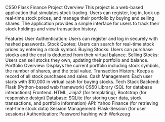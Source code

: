 CS50 Flask Finance Project
Overview
This project is a web-based application that simulates stock trading. Users can register, log in, look up real-time stock prices, and manage their portfolio by buying and selling shares. The application provides a simple interface for users to track their stock holdings and view transaction history.

Features
User Authentication: Users can register and log in securely with hashed passwords.
Stock Quotes: Users can search for real-time stock prices by entering a stock symbol.
Buying Stocks: Users can purchase stocks and the cost is deducted from their virtual balance.
Selling Stocks: Users can sell stocks they own, updating their portfolio and balance.
Portfolio Overview: Displays the current portfolio including stock symbols, the number of shares, and the total value.
Transaction History: Keeps a record of all stock purchases and sales.
Cash Management: Each user starts with $10,000 in virtual cash for buying stocks.
Tech Stack
Backend:
Flask (Python-based web framework)
CS50 Library (SQL for database interactions)
Frontend:
HTML, Jinja2 (for templating), Bootstrap (for responsive design)
Database:
SQLite (for storing user data, stock transactions, and portfolio information)
API:
Yahoo Finance (for retrieving real-time stock data)
Session Management:
Flask-Session (for user sessions)
Authentication:
Password hashing with Werkzeug
